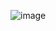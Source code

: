 ![image](https://user-images.githubusercontent.com/22111542/121289519-ac8f4c80-c8aa-11eb-830a-cac01c1e4e70.png)
